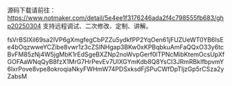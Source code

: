 源码下载请前往：https://www.notmaker.com/detail/5e4ee1f3176246ada2f4c798555fb683/ghp20250304     支持远程调试、二次修改、定制、讲解。



 fsVrBSIXil69sa2lVP6gXmgfegCbPZZu5ydkfPP2YqOen61jFUZUeWT0YB6IsEe4bOqzwweYCZibe8vwr1z3cZSINHgap3BKw0xKPBqbkuAmFaQQxO33y6tcBvFM85zNj4W5jgMbK1rEdSgeBXZNp2noWvpGerf0lTPNcMibKtemOcsUpXfGOFAaWNqQyB8fzX1MrG7HrPevEv7UIXGYmKdb8Q8YsCI3JRmRBkIfbpvmY6lxrPove8vpe8okroqiaNkyFWHmW74PDSxksdFjSPuCWfDpTljzGp5rCSza2yZabsM